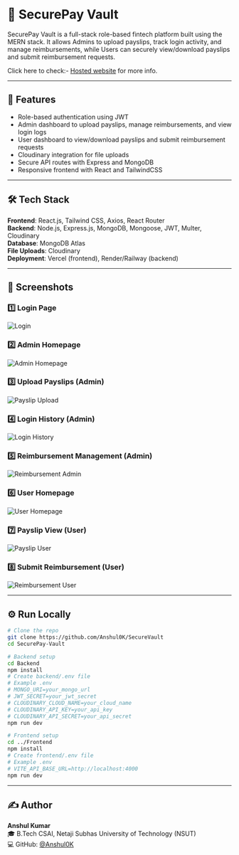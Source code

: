 # 💼 SecurePay Vault

SecurePay Vault is a full-stack role-based fintech platform built using the MERN stack. It allows Admins to upload payslips, track login activity, and manage reimbursements, while Users can securely view/download payslips and submit reimbursement requests. <br>

Click here to check:- [Hosted website](https://securepay-vault.vercel.app/) for more info.


---

## 🚀 Features

- Role-based authentication using JWT
- Admin dashboard to upload payslips, manage reimbursements, and view login logs
- User dashboard to view/download payslips and submit reimbursement requests
- Cloudinary integration for file uploads
- Secure API routes with Express and MongoDB
- Responsive frontend with React and TailwindCSS

---

## 🛠️ Tech Stack

**Frontend**: React.js, Tailwind CSS, Axios, React Router  
**Backend**: Node.js, Express.js, MongoDB, Mongoose, JWT, Multer, Cloudinary  
**Database**: MongoDB Atlas  
**File Uploads**: Cloudinary  
**Deployment**: Vercel (frontend), Render/Railway (backend)

---

## 📸 Screenshots

### 1️⃣ Login Page  
![Login](./screenshots/1-login.png)

### 2️⃣ Admin Homepage  
![Admin Homepage](./screenshots/2-admin-homepage.png)

### 3️⃣ Upload Payslips (Admin)  
![Payslip Upload](./screenshots/3-admin-upload-payslip.png)

### 4️⃣ Login History (Admin)  
![Login History](./screenshots/4-admin-login-history.png)

### 5️⃣ Reimbursement Management (Admin)  
![Reimbursement Admin](./screenshots/5-admin-reimbursement-panel.png)

### 6️⃣ User Homepage  
![User Homepage](./screenshots/6-user-homepage.png)

### 7️⃣ Payslip View (User)  
![Payslip User](./screenshots/7-user-payslip-view.png)

### 8️⃣ Submit Reimbursement (User)  
![Reimbursement User](./screenshots/8-user-submit-reimbursement.png)


---

## ⚙️ Run Locally

```bash
# Clone the repo
git clone https://github.com/Anshul0K/SecureVault
cd SecurePay-Vault

# Backend setup
cd Backend
npm install
# Create backend/.env file
# Example .env
# MONGO_URI=your_mongo_url
# JWT_SECRET=your_jwt_secret
# CLOUDINARY_CLOUD_NAME=your_cloud_name
# CLOUDINARY_API_KEY=your_api_key
# CLOUDINARY_API_SECRET=your_api_secret
npm run dev

# Frontend setup
cd ../Frontend
npm install
# Create frontend/.env file
# Example .env
# VITE_API_BASE_URL=http://localhost:4000
npm run dev

```

---

## ✍️ Author

**Anshul Kumar**  
🎓 B.Tech CSAI, Netaji Subhas University of Technology (NSUT)  
💻 GitHub: [@Anshul0K](https://github.com/Anshul0K)  
